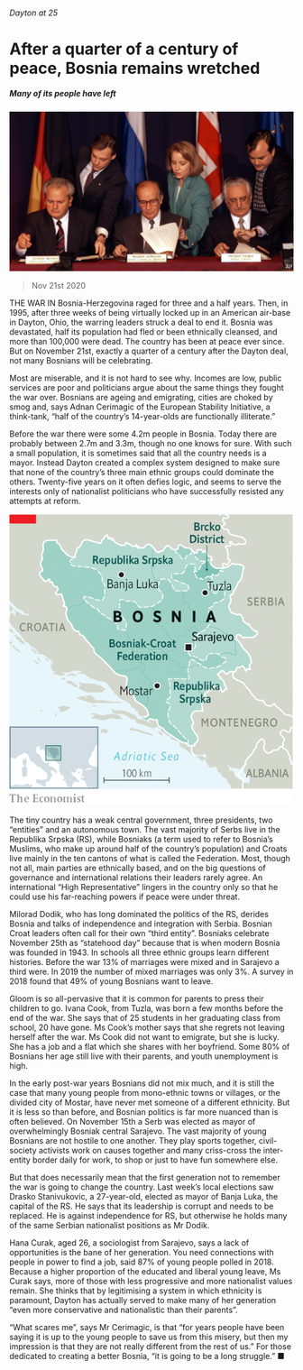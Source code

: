###### Dayton at 25

# After a quarter of a century of peace, Bosnia remains wretched 

##### Many of its people have left 

![image](images/20201121_EUP501.jpg) 

> Nov 21st 2020 

THE WAR IN Bosnia-Herzegovina raged for three and a half years. Then, in 1995, after three weeks of being virtually locked up in an American air-base in Dayton, Ohio, the warring leaders struck a deal to end it. Bosnia was devastated, half its population had fled or been ethnically cleansed, and more than 100,000 were dead. The country has been at peace ever since. But on November 21st, exactly a quarter of a century after the Dayton deal, not many Bosnians will be celebrating.

Most are miserable, and it is not hard to see why. Incomes are low, public services are poor and politicians argue about the same things they fought the war over. Bosnians are ageing and emigrating, cities are choked by smog and, says Adnan Cerimagic of the European Stability Initiative, a think-tank, “half of the country’s 14-year-olds are functionally illiterate.”


Before the war there were some 4.2m people in Bosnia. Today there are probably between 2.7m and 3.3m, though no one knows for sure. With such a small population, it is sometimes said that all the country needs is a mayor. Instead Dayton created a complex system designed to make sure that none of the country’s three main ethnic groups could dominate the others. Twenty-five years on it often defies logic, and seems to serve the interests only of nationalist politicians who have successfully resisted any attempts at reform.

![image](images/20201121_EUM934_0.png) 


The tiny country has a weak central government, three presidents, two “entities” and an autonomous town. The vast majority of Serbs live in the Republika Srpska (RS), while Bosniaks (a term used to refer to Bosnia’s Muslims, who make up around half of the country’s population) and Croats live mainly in the ten cantons of what is called the Federation. Most, though not all, main parties are ethnically based, and on the big questions of governance and international relations their leaders rarely agree. An international “High Representative” lingers in the country only so that he could use his far-reaching powers if peace were under threat.

Milorad Dodik, who has long dominated the politics of the RS, derides Bosnia and talks of independence and integration with Serbia. Bosnian Croat leaders often call for their own “third entity”. Bosniaks celebrate November 25th as “statehood day” because that is when modern Bosnia was founded in 1943. In schools all three ethnic groups learn different histories. Before the war 13% of marriages were mixed and in Sarajevo a third were. In 2019 the number of mixed marriages was only 3%. A survey in 2018 found that 49% of young Bosnians want to leave.

Gloom is so all-pervasive that it is common for parents to press their children to go. Ivana Cook, from Tuzla, was born a few months before the end of the war. She says that of 25 students in her graduating class from school, 20 have gone. Ms Cook’s mother says that she regrets not leaving herself after the war. Ms Cook did not want to emigrate, but she is lucky. She has a job and a flat which she shares with her boyfriend. Some 80% of Bosnians her age still live with their parents, and youth unemployment is high.

In the early post-war years Bosnians did not mix much, and it is still the case that many young people from mono-ethnic towns or villages, or the divided city of Mostar, have never met someone of a different ethnicity. But it is less so than before, and Bosnian politics is far more nuanced than is often believed. On November 15th a Serb was elected as mayor of overwhelmingly Bosniak central Sarajevo. The vast majority of young Bosnians are not hostile to one another. They play sports together, civil-society activists work on causes together and many criss-cross the inter-entity border daily for work, to shop or just to have fun somewhere else.

But that does necessarily mean that the first generation not to remember the war is going to change the country. Last week’s local elections saw Drasko Stanivukovic, a 27-year-old, elected as mayor of Banja Luka, the capital of the RS. He says that its leadership is corrupt and needs to be replaced. He is against independence for RS, but otherwise he holds many of the same Serbian nationalist positions as Mr Dodik.

Hana Curak, aged 26, a sociologist from Sarajevo, says a lack of opportunities is the bane of her generation. You need connections with people in power to find a job, said 87% of young people polled in 2018. Because a higher proportion of the educated and liberal young leave, Ms Curak says, more of those with less progressive and more nationalist values remain. She thinks that by legitimising a system in which ethnicity is paramount, Dayton has actually served to make many of her generation “even more conservative and nationalistic than their parents”.

“What scares me”, says Mr Cerimagic, is that “for years people have been saying it is up to the young people to save us from this misery, but then my impression is that they are not really different from the rest of us.” For those dedicated to creating a better Bosnia, “it is going to be a long struggle.” ■

